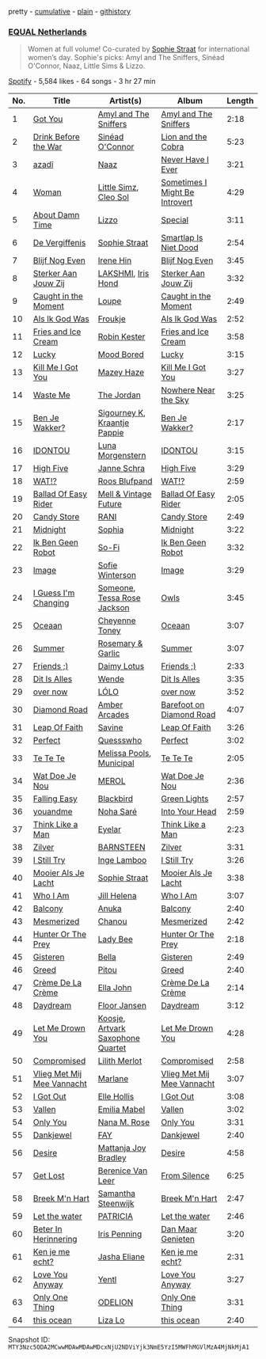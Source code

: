 pretty - [cumulative](/playlists/cumulative/37i9dQZF1DXaXn0hGbmLLg.md) - [plain](/playlists/plain/37i9dQZF1DXaXn0hGbmLLg) - [githistory](https://github.githistory.xyz/mackorone/spotify-playlist-archive/blob/main/playlists/plain/37i9dQZF1DXaXn0hGbmLLg)

### [EQUAL Netherlands](https://open.spotify.com/playlist/37i9dQZF1DXaXn0hGbmLLg)

> Women at full volume! Co\-curated by <a href="spotify:artist:6SU1jFBqw4tZJQDT8iQ6Nw">Sophie Straat</a> for international women’s day\. Sophie's picks:  Amyl and The Sniffers, Sinéad O'Connor, Naaz, Little Sims & Lizzo.

[Spotify](https://open.spotify.com/user/spotify) - 5,584 likes - 64 songs - 3 hr 27 min

| No. | Title | Artist(s) | Album | Length |
|---|---|---|---|---|
| 1 | [Got You](https://open.spotify.com/track/26EvVb7HxLt5fVXtNRzUEw) | [Amyl and The Sniffers](https://open.spotify.com/artist/3NqV2DJoAWsjl787bWaHW7) | [Amyl and The Sniffers](https://open.spotify.com/album/5d5j7Qr9OYZNFWy5fmSmLo) | 2:18 |
| 2 | [Drink Before the War](https://open.spotify.com/track/5Bmc87iF3wRWGyDbzcMrG3) | [Sinéad O'Connor](https://open.spotify.com/artist/4sD9znwiVFx9cgRPZ42aQ1) | [Lion and the Cobra](https://open.spotify.com/album/5dVe3a5ld9uJC4VlpAXoJ6) | 5:23 |
| 3 | [azadî](https://open.spotify.com/track/2gvkB8CJK87BoZabgpX6yA) | [Naaz](https://open.spotify.com/artist/736HGQRGr9rjG4VmmSpkz8) | [Never Have I Ever](https://open.spotify.com/album/4L5tor0HyYP2RiZ3iIhXWi) | 3:21 |
| 4 | [Woman](https://open.spotify.com/track/60GM1mA58L7SYD1bLQXBho) | [Little Simz](https://open.spotify.com/artist/6eXZu6O7nAUA5z6vLV8NKI), [Cleo Sol](https://open.spotify.com/artist/3ETLPQkcEd7z4k3IbZmXMq) | [Sometimes I Might Be Introvert](https://open.spotify.com/album/4nOym5RKE8Opauf3rMxPAW) | 4:29 |
| 5 | [About Damn Time](https://open.spotify.com/track/6HMtHNpW6YPi1hrw9tgF8P) | [Lizzo](https://open.spotify.com/artist/56oDRnqbIiwx4mymNEv7dS) | [Special](https://open.spotify.com/album/1NgFBv1PxMG1zhFDW1OrRr) | 3:11 |
| 6 | [De Vergiffenis](https://open.spotify.com/track/112BxBbiiPs82A4B99v18s) | [Sophie Straat](https://open.spotify.com/artist/6SU1jFBqw4tZJQDT8iQ6Nw) | [Smartlap Is Niet Dood](https://open.spotify.com/album/7F7cYFNO6ly7iBjYBaVQtA) | 2:54 |
| 7 | [Blijf Nog Even](https://open.spotify.com/track/1HjMwU04KY9TEeNG4MRC3S) | [Irene Hin](https://open.spotify.com/artist/1nn5bv6HhgES2y2qXam8ej) | [Blijf Nog Even](https://open.spotify.com/album/51tulVCxklGWd6DXqAtmIZ) | 3:45 |
| 8 | [Sterker Aan Jouw Zij](https://open.spotify.com/track/6exOnXSrSeRXD7SQHPo4ob) | [LAKSHMI](https://open.spotify.com/artist/3PSaVjQnbHmuOKLBbFVxuW), [Iris Hond](https://open.spotify.com/artist/1F3I9lXbjp3zfI8F9Ayhk5) | [Sterker Aan Jouw Zij](https://open.spotify.com/album/0evbHjDpdYx2JjODZtB665) | 3:32 |
| 9 | [Caught in the Moment](https://open.spotify.com/track/5rG3DY9m1qxdr3jYSgPlJF) | [Loupe](https://open.spotify.com/artist/23n2oObsIrvqtcOVwhyT3o) | [Caught in the Moment](https://open.spotify.com/album/30UswNsDzEdhRmYM9rZBJJ) | 2:49 |
| 10 | [Als Ik God Was](https://open.spotify.com/track/2MZrYnUf8qYIDuKaQeH5u8) | [Froukje](https://open.spotify.com/artist/0uBVyPbLZRDNEBiA4fZUlp) | [Als Ik God Was](https://open.spotify.com/album/3nqQbZABmtHrz6T7coZ4QG) | 2:52 |
| 11 | [Fries and Ice Cream](https://open.spotify.com/track/1tOvRdklrlcwdJkJeW2KLr) | [Robin Kester](https://open.spotify.com/artist/43FIX6vzpqRHK1VXQmRlKE) | [Fries and Ice Cream](https://open.spotify.com/album/6JxS6ojQVy8STjYavWwg3b) | 3:58 |
| 12 | [Lucky](https://open.spotify.com/track/1xbC6A2a6ecO9wcAkB1sc3) | [Mood Bored](https://open.spotify.com/artist/3MrcMcqcIqymHOmn3hhpIu) | [Lucky](https://open.spotify.com/album/3ha1LSA4HRtpmA6bLhM6tJ) | 3:15 |
| 13 | [Kill Me I Got You](https://open.spotify.com/track/5NnEkdprwHGbvVGoxICy7r) | [Mazey Haze](https://open.spotify.com/artist/4SGpTxsJIAuKXibC2ql1aL) | [Kill Me I Got You](https://open.spotify.com/album/34HV7rrNfEn06jSAILnyDx) | 3:27 |
| 14 | [Waste Me](https://open.spotify.com/track/5j7xAAC6wM40T7AI6aweHt) | [The Jordan](https://open.spotify.com/artist/7uV6WztwBfEmbGrVPANEaW) | [Nowhere Near the Sky](https://open.spotify.com/album/3IUhNyQcjQvhcPGufNPgdG) | 3:25 |
| 15 | [Ben Je Wakker?](https://open.spotify.com/track/3ibGc2PLDs46Qa5FU870di) | [Sigourney K](https://open.spotify.com/artist/0JgazfmeUqlV0HSXvs7kvj), [Kraantje Pappie](https://open.spotify.com/artist/5yDkaiPTFbHGWCMXAEBt5Q) | [Ben Je Wakker?](https://open.spotify.com/album/6IVj4qgirdMuRZC70CAmc4) | 2:17 |
| 16 | [IDONTOU](https://open.spotify.com/track/1ja5sVyLJ3EKU4A3wWS6e9) | [Luna Morgenstern](https://open.spotify.com/artist/3Ei4Zm5sKiLabWKEd8hfRh) | [IDONTOU](https://open.spotify.com/album/5zT6kg7TYPHcgDhTLv1ubA) | 3:15 |
| 17 | [High Five](https://open.spotify.com/track/1KNfDol8Thjs1dNXPPppBy) | [Janne Schra](https://open.spotify.com/artist/7IGk0iXhaPjqvQF4Zi2R2K) | [High Five](https://open.spotify.com/album/3G3sIi4NccAcwsZwUC537k) | 3:29 |
| 18 | [WAT!?](https://open.spotify.com/track/4NZ29Y2q6L1XrlyzXk8eOl) | [Roos Blufpand](https://open.spotify.com/artist/7J2a0SEgW7QaRHUIGjqgFC) | [WAT!?](https://open.spotify.com/album/2zNuNFvXXIKshKYcZTBdle) | 2:59 |
| 19 | [Ballad Of Easy Rider](https://open.spotify.com/track/5Nn8SPmzJUV3xUZFBdFjcV) | [Mell & Vintage Future](https://open.spotify.com/artist/0gP5wSp6he2gUcPa5gunV8) | [Ballad Of Easy Rider](https://open.spotify.com/album/0QQxEoiKi7sgUjlAzjTQCS) | 2:05 |
| 20 | [Candy Store](https://open.spotify.com/track/4InU1LZamm5PbCso8ttQJx) | [RANI](https://open.spotify.com/artist/3SYnDj7btg9gFY7ps8m5d5) | [Candy Store](https://open.spotify.com/album/6TykQyorYzB76eYARhIMHB) | 2:49 |
| 21 | [Midnight](https://open.spotify.com/track/2HEudAZWEH9NsygtkWXs5s) | [Sophia](https://open.spotify.com/artist/4dI2I5YRyIvaVQksYnx9Zd) | [Midnight](https://open.spotify.com/album/453z5Es9h6XsvPCZWKzYdf) | 3:22 |
| 22 | [Ik Ben Geen Robot](https://open.spotify.com/track/6zs6UGl9VNHrU4daT2Ewbl) | [So\-Fi](https://open.spotify.com/artist/6TIw842G1nVz2xEhU9YlBs) | [Ik Ben Geen Robot](https://open.spotify.com/album/6kdVkLvzvX41DcBpgqEgKU) | 3:32 |
| 23 | [Image](https://open.spotify.com/track/25HyFZvHV3N7SxdVeKL2Up) | [Sofie Winterson](https://open.spotify.com/artist/5pKrorYHoVt088MOxEhNLg) | [Image](https://open.spotify.com/album/0nMzzVe3jX4pfeq0adYecG) | 3:29 |
| 24 | [I Guess I'm Changing](https://open.spotify.com/track/5L3rpiNX2gByWGrVxcT0Ja) | [Someone](https://open.spotify.com/artist/28pJPOOQTi0RQiZbkmLvfE), [Tessa Rose Jackson](https://open.spotify.com/artist/1GkgfQAfu2FBxcmwKAOOiJ) | [Owls](https://open.spotify.com/album/69SYB8DtD3w7GuWHVBlpyP) | 3:45 |
| 25 | [Oceaan](https://open.spotify.com/track/6JXQqhnF6ACLhMPXCF64rM) | [Cheyenne Toney](https://open.spotify.com/artist/1sTs8GU5lgBiANf1OypPp8) | [Oceaan](https://open.spotify.com/album/6wkRFzlwXWQWMyAtWyAvWi) | 3:07 |
| 26 | [Summer](https://open.spotify.com/track/1llDpXM2Ix0GCi2Rx1FQZq) | [Rosemary & Garlic](https://open.spotify.com/artist/7MZvYitgCWAOaKjxdm2S17) | [Summer](https://open.spotify.com/album/0kQH2ATD7f47TmhG0lSJkN) | 3:07 |
| 27 | [Friends ;\)](https://open.spotify.com/track/49SNbAIw8fVt05OzBArbr7) | [Daimy Lotus](https://open.spotify.com/artist/0st9WYbAji9jWuubd0HGDL) | [Friends ;\)](https://open.spotify.com/album/5CrUfeMnviNo7PA8j3lMDk) | 2:33 |
| 28 | [Dit Is Alles](https://open.spotify.com/track/5au9uaIhhA51N27U68JXve) | [Wende](https://open.spotify.com/artist/3SCB3V2d5Loauz5tfo6Y5G) | [Dit Is Alles](https://open.spotify.com/album/2MwKnMone5os6yTkqCWxXG) | 3:35 |
| 29 | [over now](https://open.spotify.com/track/4OstNipkR3GHv5CsVnr3uu) | [LÓLO](https://open.spotify.com/artist/0aG04cKU8HN1jdsM0d9q3U) | [over now](https://open.spotify.com/album/0U5JgeEBGJeQcrWwR9zWM0) | 3:52 |
| 30 | [Diamond Road](https://open.spotify.com/track/7DztPoPmmFsvL1N1XKCD9l) | [Amber Arcades](https://open.spotify.com/artist/0JVbYQsgLAgLkcHfmg4lxv) | [Barefoot on Diamond Road](https://open.spotify.com/album/1uTzn1xr5SSfSbleIvP9At) | 4:07 |
| 31 | [Leap Of Faith](https://open.spotify.com/track/01a7LTYpdceGcfRbOI2aN7) | [Savine](https://open.spotify.com/artist/7n0hWtsxPEDc5ZjuKvbybc) | [Leap Of Faith](https://open.spotify.com/album/7b8MzBFxoAU3NlJcMAggJc) | 3:26 |
| 32 | [Perfect](https://open.spotify.com/track/5II9sxBAPumEcpYQ3azCcT) | [Quessswho](https://open.spotify.com/artist/4Q23rm8jYyd2ft6Cm1MhwJ) | [Perfect](https://open.spotify.com/album/1PyesUCvtqfk5Jq4jSoq6D) | 3:02 |
| 33 | [Te Te Te](https://open.spotify.com/track/3ZlKn5vonH5ZsjFmqTX7Fz) | [Melissa Pools](https://open.spotify.com/artist/3ZKTIDG2YvVYr9EogB9KpW), [Municipal](https://open.spotify.com/artist/16Kr9q5VCyDw6elRITKlC6) | [Te Te Te](https://open.spotify.com/album/6esL5oB9V7xYIOmM5c1ua2) | 2:05 |
| 34 | [Wat Doe Je Nou](https://open.spotify.com/track/2U1cBksfUvDB5YoVj0gdms) | [MEROL](https://open.spotify.com/artist/7J41Q5hdwuBgyVo7zGhPhO) | [Wat Doe Je Nou](https://open.spotify.com/album/34LFiUIgmU2Bp4YfF9CjI4) | 2:36 |
| 35 | [Falling Easy](https://open.spotify.com/track/4s0eEqOyR0ybLtBo5fkPB6) | [Blackbird](https://open.spotify.com/artist/5SU9mZVaI9pRXgXmIhG1fL) | [Green Lights](https://open.spotify.com/album/0pIx3rjKDxor7Uza8remku) | 2:57 |
| 36 | [youandme](https://open.spotify.com/track/51mffAss4N5q3VVkLR02TE) | [Noha Saré](https://open.spotify.com/artist/2r3TXsrjx7eICwgL0Bk2l7) | [Into Your Head](https://open.spotify.com/album/1YgODoJinZO2aL2Zhqtv6r) | 2:59 |
| 37 | [Think Like a Man](https://open.spotify.com/track/2B8mUd56xLH7vGmKbiwnee) | [Eyelar](https://open.spotify.com/artist/3u4qXYRgHgU7YtjZt9sduX) | [Think Like a Man](https://open.spotify.com/album/4pNE931yJKwQvvJw0JJRzj) | 2:23 |
| 38 | [Zilver](https://open.spotify.com/track/1kBqF2rRhxk6ho9lbU39e1) | [BARNSTEEN](https://open.spotify.com/artist/0OqM9K8DOCzx6dU8ZzIUcF) | [Zilver](https://open.spotify.com/album/70IsaZdOyxGPnCNKngX2jO) | 3:31 |
| 39 | [I Still Try](https://open.spotify.com/track/2kCk1LyDUsfRgKkAVVMZsx) | [Inge Lamboo](https://open.spotify.com/artist/6XpM8vftkvjA114GyLB8hz) | [I Still Try](https://open.spotify.com/album/6oW0mm6oC1vONGqAuopO1s) | 3:26 |
| 40 | [Mooier Als Je Lacht](https://open.spotify.com/track/0DJ1GDJ7PQkNdHFeFfdV2E) | [Sophie Straat](https://open.spotify.com/artist/6SU1jFBqw4tZJQDT8iQ6Nw) | [Mooier Als Je Lacht](https://open.spotify.com/album/35IrJEnHoJZo7BueWiI3XL) | 3:38 |
| 41 | [Who I Am](https://open.spotify.com/track/2c7u6BjqFwSnqRMYoXNFZ4) | [Jill Helena](https://open.spotify.com/artist/4hCMhrFWQfy1Lif1KFkm2S) | [Who I Am](https://open.spotify.com/album/0h3pzACFLyfXcTXWzF0rqW) | 3:07 |
| 42 | [Balcony](https://open.spotify.com/track/2IS5TQnd26IKxRg7cewEdO) | [Anuka](https://open.spotify.com/artist/4tp1pUIwgLWIIIIOo1yPYp) | [Balcony](https://open.spotify.com/album/695ukF8LGhGU4pagxtsxFc) | 2:40 |
| 43 | [Mesmerized](https://open.spotify.com/track/1b1gHZRofxSPvnEcjMjRbW) | [Chanou](https://open.spotify.com/artist/1wLOlcmOMs7q9HzLQkVlXT) | [Mesmerized](https://open.spotify.com/album/0jdl8h8IZavF2pxtsfOiax) | 2:42 |
| 44 | [Hunter Or The Prey](https://open.spotify.com/track/3WkMvoNPgM9KHgYaC3rITF) | [Lady Bee](https://open.spotify.com/artist/5WuoHUDzojO8oto22ahnwN) | [Hunter Or The Prey](https://open.spotify.com/album/40YG31bEZwvb9vSsUIXEL8) | 2:18 |
| 45 | [Gisteren](https://open.spotify.com/track/0gfqlkHkcMSSGR30LPh6fU) | [Bella](https://open.spotify.com/artist/4ny2jX3s8drdHQJv2UMrzi) | [Gisteren](https://open.spotify.com/album/2xQk3QajPTmckopzAkMF41) | 2:49 |
| 46 | [Greed](https://open.spotify.com/track/0LstteouF1VaY2qXZD4gNR) | [Pitou](https://open.spotify.com/artist/27aUOc2h4pz72oZen497Va) | [Greed](https://open.spotify.com/album/0L5HIc7lduaSPFKvNIbnNt) | 2:40 |
| 47 | [Crème De La Crème](https://open.spotify.com/track/1vBEHTjBxPRdjjjiWmNbwH) | [Ella John](https://open.spotify.com/artist/6bVNf3ejcCAVNod0LT1mC9) | [Crème De La Crème](https://open.spotify.com/album/0zR14ERXjXDPbpKWCzAhpx) | 2:14 |
| 48 | [Daydream](https://open.spotify.com/track/4a0Jck9k4vIdJJF8J1HECZ) | [Floor Jansen](https://open.spotify.com/artist/2ZNTJ9Bu9QMJwBboMSpQgJ) | [Daydream](https://open.spotify.com/album/3KQxfptOyCUIjLcnckSDD8) | 3:12 |
| 49 | [Let Me Drown You](https://open.spotify.com/track/5lf2S2nfBnebGmJiYlt8JF) | [Koosje](https://open.spotify.com/artist/1HkSjS5rzNg402IoG8RlEp), [Artvark Saxophone Quartet](https://open.spotify.com/artist/4Hbx0YJ3AOimjLob7GYRly) | [Let Me Drown You](https://open.spotify.com/album/1UvFezBaGY7FNxUZTAXybe) | 4:28 |
| 50 | [Compromised](https://open.spotify.com/track/0wQHBv0crqBcbkKqwg65J0) | [Lilith Merlot](https://open.spotify.com/artist/1aj2btWZXYFQP5KhTKGO0s) | [Compromised](https://open.spotify.com/album/3LiGOQ1RaeeGtBkhn0807e) | 2:58 |
| 51 | [Vlieg Met Mij Mee Vannacht](https://open.spotify.com/track/0sw8xxEjU9jzXWrbDtGx0r) | [Marlane](https://open.spotify.com/artist/5kqIUI0aXHIVZofHKUSPYk) | [Vlieg Met Mij Mee Vannacht](https://open.spotify.com/album/6c0T6EyQpPwHonAGFaM9c3) | 3:07 |
| 52 | [I Got Out](https://open.spotify.com/track/1hwgM28NE9SnJ30RzjUOBg) | [Elle Hollis](https://open.spotify.com/artist/5ZCeCsLU92i1Uv75rarNNn) | [I Got Out](https://open.spotify.com/album/4XQlwqLcTmeQbusmasghI6) | 3:08 |
| 53 | [Vallen](https://open.spotify.com/track/41eqyX8AkVLck2y8WE3y5j) | [Emilia Mabel](https://open.spotify.com/artist/5ui9cV71wlarlXk0uKYWVV) | [Vallen](https://open.spotify.com/album/5yjHp3FxUjwGgb6MWQHDFW) | 3:02 |
| 54 | [Only You](https://open.spotify.com/track/4FvLKbcWxrlLJMt22h1LsS) | [Nana M\. Rose](https://open.spotify.com/artist/11vVr1ilkEZxce5560jPmC) | [Only You](https://open.spotify.com/album/5XDHAQz6BNkw24l8mhpqVd) | 3:31 |
| 55 | [Dankjewel](https://open.spotify.com/track/6qlsnYLcPkZFxv0t2Koko8) | [FAY](https://open.spotify.com/artist/2rYvyXWazKzVHanTL5GyCE) | [Dankjewel](https://open.spotify.com/album/4et19MNXHj4zo9e9IGCJlW) | 2:40 |
| 56 | [Desire](https://open.spotify.com/track/5vuOY89Toj7pBC2YhLG8rX) | [Mattanja Joy Bradley](https://open.spotify.com/artist/6u9tyg6IXImKbuB5J12ush) | [Desire](https://open.spotify.com/album/351qO6P8FcABXFsYPUfdDf) | 4:58 |
| 57 | [Get Lost](https://open.spotify.com/track/3BwIaQjEY7Dn3hTYsrZtQf) | [Berenice Van Leer](https://open.spotify.com/artist/05WEW3kd5mLRHs3xtUF6t9) | [From Silence](https://open.spotify.com/album/1A0EOOBIBUvol8Et2UwVZa) | 6:25 |
| 58 | [Breek M'n Hart](https://open.spotify.com/track/0hOx46FJAbzeuBqlUubq2T) | [Samantha Steenwijk](https://open.spotify.com/artist/74KdLwJ1opjUx5tahaMZo8) | [Breek M'n Hart](https://open.spotify.com/album/6Wn1IzgFHLzCYfr8CyWI8m) | 2:47 |
| 59 | [Let the water](https://open.spotify.com/track/5jeMnboqYeKqONwtUydt48) | [PATRICIA](https://open.spotify.com/artist/2TFgq6bfYqFO0UgSumClOm) | [Let the water](https://open.spotify.com/album/1d6QAlOP8vgELsO3321HDi) | 2:46 |
| 60 | [Beter In Herinnering](https://open.spotify.com/track/02vnlVFETKHKazMICFvJWA) | [Iris Penning](https://open.spotify.com/artist/44MTZ4Gl4TGilst3cCDq9G) | [Dan Maar Genieten](https://open.spotify.com/album/0P1ywNbYXVAXt5zca1EIsm) | 3:20 |
| 61 | [Ken je me echt?](https://open.spotify.com/track/11BOXiBJ9hM9erY3hnTkfZ) | [Jasha Eliane](https://open.spotify.com/artist/6aY6UyadP2c9dOcc8kIkRU) | [Ken je me echt?](https://open.spotify.com/album/280oVRVlp50h1SWdiFmTuL) | 2:31 |
| 62 | [Love You Anyway](https://open.spotify.com/track/4pBgP0SMlISqbYqrrO3AoP) | [Yentl](https://open.spotify.com/artist/6M2IE7XTPYn2pzfhpnDyWE) | [Love You Anyway](https://open.spotify.com/album/5r8vJlLWt9fYIMgSd0suZX) | 3:27 |
| 63 | [Only One Thing](https://open.spotify.com/track/3jlExIbiRMuPjGsOlYMLi1) | [ODELION](https://open.spotify.com/artist/4qF2Tb4wqXB3wrBqYk3Kfn) | [Only One Thing](https://open.spotify.com/album/37ZLRmvLqz0OPeEieHEofX) | 3:31 |
| 64 | [this ocean](https://open.spotify.com/track/3T5esD7s8UEMQOVO8MzUML) | [Liza Lo](https://open.spotify.com/artist/1o2NiIe5jFTvLsv7gCMhMH) | [this ocean](https://open.spotify.com/album/2lwxhmMjuukxB46Mb7AIMY) | 2:40 |

Snapshot ID: `MTY3Nzc5ODA2MCwwMDAwMDAwMDcxNjU2NDViYjk3NmE5YzI5MWFhMGVlMzA4MjNkMjA1`
